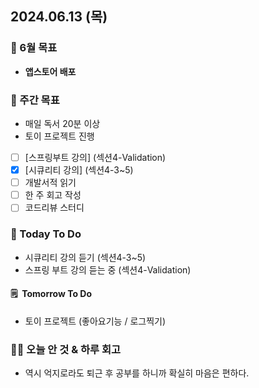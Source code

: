 ## 2024.06.13 (목)

### 📍 6월 목표

- **앱스토어 배포**
  <br/>

### 📎 주간 목표

- 매일 독서 20분 이상
- 토이 프로젝트 진행
- [ ] [스프링부트 강의] (섹션4-Validation)
- [x] [시큐리티 강의] (섹션4-3~5)
- [ ] 개발서적 읽기
- [ ] 한 주 회고 작성
- [ ] 코드리뷰 스터디
  <br/>

### 📎 Today To Do

- 시큐리티 강의 듣기 (섹션4-3~5)
- 스프링 부트 강의 듣는 중 (섹션4-Validation)
  <br/>

#### 🗒️  Tomorrow To Do

- 토이 프로젝트 (좋아요기능 / 로그찍기)
  <br/>

### 👊🏻 오늘 안 것 & 하루 회고

- 역시 억지로라도 퇴근 후 공부를 하니까 확실히 마음은 편하다.